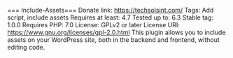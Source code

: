 === Include-Assets===
Donate link: https://techsolsint.com/
Tags: Add script, include assets
Requires at least: 4.7
Tested up to: 6.3
Stable tag: 1.0.0
Requires PHP: 7.0
License: GPLv2 or later
License URI: https://www.gnu.org/licenses/gpl-2.0.html
This plugin allows you to include assets on your WordPress site, both in the backend and frontend, without editing code. 